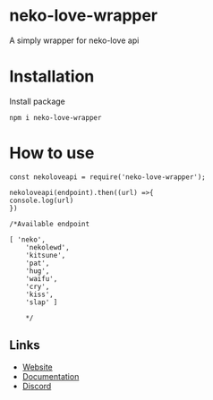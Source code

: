 # neko-love-wrapper
A simply wrapper for neko-love api

# Installation

Install package
```
npm i neko-love-wrapper
```

# How to use

```
const nekoloveapi = require('neko-love-wrapper');

nekoloveapi(endpoint).then((url) =>{
console.log(url)
})

/*Available endpoint

[ 'neko',
    'nekolewd',
    'kitsune',
    'pat',
    'hug',
    'waifu',
    'cry',
    'kiss',
    'slap' ]
    
    */
```
    
## Links

*   [Website](https://neko-love.xyz)
*   [Documentation](https://docs.neko-love.xyz/)
*   [Discord](https://discord.gg/byThR3v)


